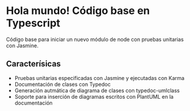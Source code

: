 # Hola mundo! Código base en Typescript

Código base para iniciar un nuevo módulo de node con pruebas unitarias con Jasmine.

## Caracterísicas

* Pruebas unitarias especificadas con Jasmine y ejecutadas con Karma
* Documentación de clases con Typedoc
* Generación autmática de diagrama de clases con typedoc-umlclass
* Soporte para inserción de diagramas escritos con PlantUML en la documentación
